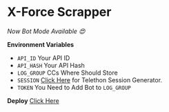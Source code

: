 # X-Force Scrapper

_Now Bot Mode Available 😍_

**Environment Variables**
- `API_ID` Your API ID
- `API_HASH` Your API Hash
- `LOG_GROUP` CCs Where Should Store
- `SESSION` [Click Here](https://replit.com/@PhantasmBoy/GenerateStringSession) for Telethon Session Generator.
- `TOKEN` You Need to Add Bot to `LOG_GROUP`

**Deploy**
[Click Here](https://heroku.com/deploy?template=https://github.com/AnjanaMadu/xforce-scrapper)
